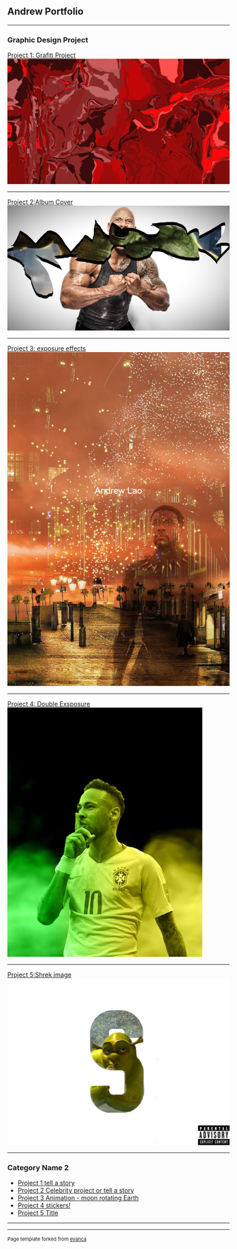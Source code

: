 ## Andrew  Portfolio

---

### Graphic Design Project

[Project 1: Grafiti Project](/sample_page)
<img src="images/Untitled.jpg?raw=true"/>

---
[Project 2:Album Cover](/pdf/sample_presentation.pdf)
<img src="images/HULK.jpg?raw=true"/>

---
[Project 3: exposure effects  ](http://example.com/)
<img src="images/black Panther.jpg?raw=true"/>

---

[Project 4: Double Exsposure  ](http://example.com/)
<img src="images/79-798251_neymar-brazil-png-2018-clipart-image-neymar-png-removebg-preview.jpg?raw=true"/>

---
[Project 5:Shrek image  ](http://example.com/)
<img src="images/shrek-pond-fart.jpg?raw=true"/>

---









### Category Name 2

- [Project 1 tell a story](https://trinket.io/library/trinkets/copy/f6f4e48732)
- [Project 2 Celebrity project or tell a story](https://trinket.io/library/trinkets/copy/2962f8b557)
- [Project 3 Animation - moon rotating Earth](https://trinket.io/library/trinkets/copy/1adf78ee4e)
- [Project 4 stickers!](https://trinket.io/library/trinkets/copy/18192d815f)
- [Project 5 Title](https://trinket.io/library/trinkets/copy/5c25ba07c8)

---




---
<p style="font-size:11px">Page template forked from <a href="https://github.com/evanca/quick-portfolio">evanca</a></p>
<!-- Remove above link if you don't want to attibute -->
